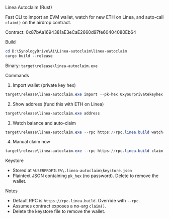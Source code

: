 Linea Autoclaim (Rust)

Fast CLI to import an EVM wallet, watch for new ETH on Linea, and auto-call `claim()` on the airdrop contract.

Contract: 0x87bAa1694381aE3eCaE2660d97fe60404080Eb64

Build

```powershell
cd D:\SynologyDrive\Ai\Linea-autoclaim\linea-autoclaim
cargo build --release
```

Binary: `target\release\linea-autoclaim.exe`

Commands

1) Import wallet (private key hex)

```powershell
target\release\linea-autoclaim.exe import --pk-hex 0xyourprivatekeyhex
```

2) Show address (fund this with ETH on Linea)

```powershell
target\release\linea-autoclaim.exe address
```

3) Watch balance and auto-claim

```powershell
target\release\linea-autoclaim.exe --rpc https://rpc.linea.build watch-and-claim --min-delta-wei 1 --interval 8
```

4) Manual claim now

```powershell
target\release\linea-autoclaim.exe --rpc https://rpc.linea.build claim
```

Keystore

- Stored at `%USERPROFILE%\.linea-autoclaim\keystore.json`
- Plaintext JSON containing `pk_hex` (no password). Delete to remove the wallet.

Notes

- Default RPC is `https://rpc.linea.build`. Override with `--rpc`.
- Assumes contract exposes a no-arg `claim()`.
- Delete the keystore file to remove the wallet.


